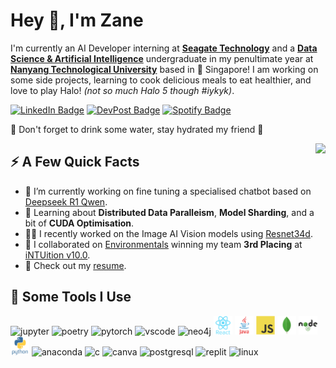 <h1>Hey 👋, I'm Zane</a></h1>
<p>I'm currently an AI Developer interning at <strong><a href="https://www.seagate.com/sg/en/">Seagate Technology</a></strong> and a <strong><a href="https://www.ntu.edu.sg/education/undergraduate-programme/bachelor-of-science-in-data-science-artificial-intelligence">Data Science & Artificial Intelligence</a></strong> undergraduate in my penultimate year at <strong><a href="https://www.ntu.edu.sg/">Nanyang Technological University</a></strong> based in 📍 Singapore! I am working on some side projects, learning to cook delicious meals to eat healthier, and love to play Halo! <i>(not so much Halo 5 though #iykyk)</i>.</p>

<p><a href="https://www.linkedin.com/in/zane23yee/"><img src="https://img.shields.io/badge/-@Zane_Yee-0077B5?style=flat-square&amp;labelColor=0077B5&amp;logo=LinkedIn&amp;link=https://www.linkedin.com/in/zane23yee/" alt="LinkedIn Badge"></a> <a href="https://devpost.com/zazzane"><img src="https://img.shields.io/badge/-@Zane-0A0A0A?style=flat-square&amp;labelColor=445E93&amp;logo=dev.post&amp;link=https://devpost.com/zazzane?ref_content=user-portfolio&ref_feature=portfolio&ref_medium=global-nav" alt="DevPost Badge"></a> <a href="https://open.spotify.com/user/q2jkvuz6bpfcqzazcwonmewbk?si=YAsAFyUtTgOgK6dyVFGpnA"><img src="https://img.shields.io/badge/-@Zane-1ED760?style=flat-square&amp;labelColor=fff&amp;logo=Spotify&amp;link=https://open.spotify.com/user/q2jkvuz6bpfcqzazcwonmewbk?si=YAsAFyUtTgOgK6dyVFGpnA" alt="Spotify Badge"></a></p>
<p>🫗 Don't forget to drink some water, stay hydrated my friend 🫗</p>
<img align="right" src="https://media4.giphy.com/media/v1.Y2lkPTc5MGI3NjExeWhoMjJnN2F4aXB0cDVyYzRlZTRyODY1c3dod2xoMGowaHAyMzI5biZlcD12MV9pbnRlcm5hbF9naWZfYnlfaWQmY3Q9Zw/bxwtewdxpDuBq/giphy.gif" />
<h2>⚡️ A Few Quick Facts</h2>
<ul>
<li>🔭 I’m currently working on fine tuning a specialised chatbot based on <a href="https://huggingface.co/deepseek-ai/DeepSeek-R1-Distill-Qwen-7B">Deepseek R1 Qwen</a>.</li>
<li>🧐 Learning about <strong>Distributed Data Paralleism</strong>, <strong>Model Sharding</strong>, and a bit of <strong>CUDA Optimisation</strong>.</li>
<li>👨‍💻 I recently worked on the Image AI Vision models using <a href="https://huggingface.co/timm/resnet34d.ra2_in1k">Resnet34d</a>.</li>
<li>📝 I collaborated on <a href="https://environmentals.vercel.app/">Environmentals</a> winning my team <strong>3rd Placing</strong> at <a href="https://devpost.com/software/enviromentals">iNTUition v10.0</a>.</li>
<li>📙 Check out my <a href="https://drive.google.com/file/d/1LAh1Dx1NgpByS1eEJWPHi6a__D2QezvG/view">resume</a>.</li>
</ul>

<h2>🚀 Some Tools I Use</h2>
<p align="left">
<img src="https://cdn.jsdelivr.net/gh/devicons/devicon@latest/icons/jupyter/jupyter-original-wordmark.svg" alt="jupyter" width="30" height="30" />
<img src="https://cdn.jsdelivr.net/gh/devicons/devicon@latest/icons/poetry/poetry-original.svg" alt="poetry" width="30" height="30" />
<img src="https://cdn.jsdelivr.net/gh/devicons/devicon@latest/icons/pytorch/pytorch-original.svg" alt="pytorch" width="30" height="30" />
<img src="https://cdn.jsdelivr.net/gh/devicons/devicon@latest/icons/vscode/vscode-original.svg" alt="vscode" width="30" height="30" />
<img src="https://cdn.jsdelivr.net/gh/devicons/devicon@latest/icons/neo4j/neo4j-original.svg" alt="neo4j" width="30" height="30" />
<img src="https://raw.githubusercontent.com/devicons/devicon/master/icons/react/react-original-wordmark.svg" alt="react" width="30" height="30" />
<img src="https://raw.githubusercontent.com/devicons/devicon/master/icons/java/java-original-wordmark.svg" alt="java" width="30" height="30" />
<img src="https://raw.githubusercontent.com/devicons/devicon/master/icons/javascript/javascript-original.svg" alt="javascript" width="30" height="30" />
<img src="https://raw.githubusercontent.com/devicons/devicon/master/icons/mongodb/mongodb-original.svg" alt="mongodb" width="30" height="30" />
<img src="https://raw.githubusercontent.com/devicons/devicon/master/icons/nodejs/nodejs-original-wordmark.svg" alt="nodejs" width="30" height="30" />
<img src="https://raw.githubusercontent.com/devicons/devicon/master/icons/python/python-original-wordmark.svg" alt="python" width="30" height="30" />
<img src="https://cdn.jsdelivr.net/gh/devicons/devicon@latest/icons/anaconda/anaconda-original.svg" alt="anaconda" width="30" height="30" />
<img src="https://cdn.jsdelivr.net/gh/devicons/devicon@latest/icons/c/c-original.svg" alt="c" width="30" height="30" />
<img src="https://cdn.jsdelivr.net/gh/devicons/devicon@latest/icons/canva/canva-original.svg" alt="canva" width="30" height="30" />
<img src="https://cdn.jsdelivr.net/gh/devicons/devicon@latest/icons/postgresql/postgresql-original-wordmark.svg" alt="postgresql" width="30" height="30" />
<img src="https://cdn.jsdelivr.net/gh/devicons/devicon@latest/icons/replit/replit-original.svg" alt="replit" width="30" height="30" />
<img src="https://cdn.jsdelivr.net/gh/devicons/devicon@latest/icons/linux/linux-original.svg" alt="linux" width="30" height="30" />
</p>

